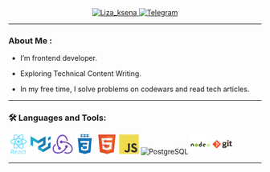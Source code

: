 
<div align="center" id="значки"> 
  <a href="ваш-linkedin-URL"> <img src="https://img.shields.io/badge/LinkedIn-black?style=for-the-badge&logoColor=white" alt="Liza_ksena"/> </a> 
  <a href="https://t.me/Liza_ksena"> <img src="https://img.shields.io/badge/Telegram-black?style=for-the-badge&logo=telegram&logoColor=white" alt="Telegram"/> </a>
</div>

---

### About Me :

- I’m frontend developer.

- Exploring Technical Content Writing.

- In my free time, I solve problems on codewars and read tech articles.

---


### :hammer_and_wrench: Languages and Tools:
<div> 
  <img src="https://github.com/devicons/devicon/blob/master/icons/react/react-original-wordmark.svg" title="React" alt="React" width="40" height= "40"/>  <img src="https://github.com/devicons/devicon/blob/master/icons/materialui/materialui-original.svg" title="Material UI" alt="Material UI" width="40" height= "40"/>  
  <img src="https://github.com/devicons/devicon/blob/master/icons/redux/redux-original.svg" title="Redux" alt="Redux" width="40" height="40 "/> 
  <img src="https://github.com/devicons/devicon/blob/master/icons/css3/css3-plain-wordmark.svg" title="CSS3" alt="CSS" width="40" height= "40"/>  
  <img src="https://github.com/devicons/devicon/blob/master/icons/html5/html5-original.svg" title="HTML5" alt="HTML" width="40" height="40 "/>  
  <img src="https://github.com/devicons/devicon/blob/master/icons/javascript/javascript-original.svg" title="JavaScript" alt="JavaScript" width="40" height="40 "/> 
  <img src="https://img.reg.ru/faq/20-08-2020-postgresql.png" title="PostgreSQL" alt="PostgreSQL" width="40" height= "40"/>  <img src="https://github.com/devicons/devicon/blob/master/icons/nodejs/nodejs-original-wordmark.svg" title="NodeJS" alt="NodeJS" width="40" height= "40"/>  <img src="https://github.com/devicons/devicon/blob/master/icons/git/git-original-wordmark.svg" title="Git" **alt="Git" width="40" height = "40"/> </div>
  
  ---


